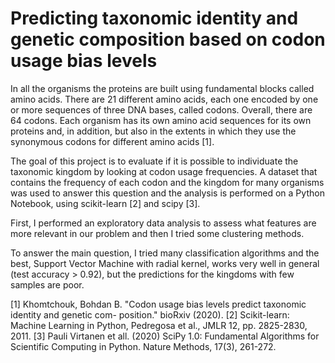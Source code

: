# Predicting taxonomic identity and genetic composition based on codon usage bias levels

In all the organisms the proteins are built using fundamental blocks called amino acids. There are 21 different amino acids, each one encoded by one or more sequences of three DNA bases, called codons. Overall, there are 64 codons. Each organism has its own amino acid sequences for its own proteins and, in addition, but also in the extents in which they use the synonymous codons for different amino acids [1]. 

The goal of this project is to evaluate if it is possible to individuate the taxonomic kingdom by looking at codon usage frequencies. A dataset that contains the frequency of each codon and the kingdom for many organisms was used to answer this question and the analysis is performed on a Python Notebook, using scikit-learn [2] and scipy [3].

First, I performed an exploratory data analysis to assess what features are more relevant in our problem and then I tried some clustering methods.

To answer the main question, I tried many classification algorithms and the best, Support Vector Machine with radial kernel, works very well in general (test accuracy > 0.92), but the predictions for the kingdoms with few samples are poor.

[1] Khomtchouk, Bohdan B. "Codon usage bias levels predict taxonomic identity and genetic com- position." bioRxiv (2020).
[2] Scikit-learn: Machine Learning in Python, Pedregosa et al., JMLR 12, pp. 2825-2830, 2011.
[3] Pauli Virtanen et all. (2020) SciPy 1.0: Fundamental Algorithms for Scientific Computing in Python. Nature Methods, 17(3), 261-272.
